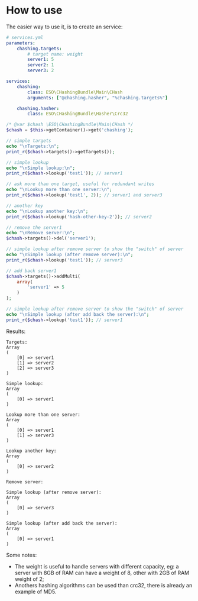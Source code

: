 How to use
=============================

The easier way to use it, is to create an service:

```yaml
# services.yml
parameters:
    chashing.targets:
        # target name: weight
        server1: 5
        server2: 1
        server3: 2

services:
    chashing:
        class: ESO\CHashingBundle\Main\CHash
        arguments: ["@chashing.hasher", "%chashing.targets%"]

    chashing.hasher:
        class: ESO\CHashingBundle\Hasher\Crc32
```

```php
/* @var $chash \ESO\CHashingBundle\Main\CHash */
$chash = $this->getContainer()->get('chashing');

// simple targets
echo "\nTargets:\n";
print_r($chash->targets()->getTargets());

// simple lookup
echo "\nSimple lookup:\n";
print_r($chash->lookup('test1')); // server1

// ask more than one target, useful for redundant writes
echo "\nLookup more than one server:\n";
print_r($chash->lookup('test1', 2)); // server1 and server3

// another key
echo "\nLookup another key:\n";
print_r($chash->lookup('hash-other-key-2')); // server2

// remove the server1
echo "\nRemove server:\n";
$chash->targets()->del('server1');

// simple lookup after remove server to show the "switch" of server
echo "\nSimple lookup (after remove server):\n";
print_r($chash->lookup('test1')); // server3

// add back server1
$chash->targets()->addMulti(
    array(
        'server1' => 5
    )
);

// simple lookup after remove server to show the "switch" of server
echo "\nSimple lookup (after add back the server):\n";
print_r($chash->lookup('test1')); // server1
```

Results:
```
Targets:
Array
(
    [0] => server1
    [1] => server2
    [2] => server3
)

Simple lookup:
Array
(
    [0] => server1
)

Lookup more than one server:
Array
(
    [0] => server1
    [1] => server3
)

Lookup another key:
Array
(
    [0] => server2
)

Remove server:

Simple lookup (after remove server):
Array
(
    [0] => server3
)

Simple lookup (after add back the server):
Array
(
    [0] => server1
)
```

Some notes:
* The weight is useful to handle servers with different capacity, eg: a server with 8GB of RAM can have a weight of 8, other with 2GB of RAM weight of 2;
* Anothers hashing algorithms can be used than crc32, there is already an example of MD5.
